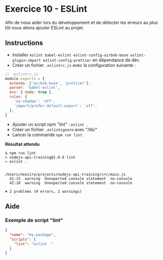 # Exercice 10 - ESLint

Afin de nous aider lors du développement et de détecter les erreurs au plus tôt nous allons ajouter ESLint au projet.

## Instructions

* Installer `eslint babel-eslint eslint-config-airbnb-base eslint-plugin-import eslint-config-prettier` en dépendance de dév.
* Créer un fichier `.eslintrc.js` avec la configuration suivante :

```js
// .eslintrc.js
module.exports = {
  extends: ['airbnb-base', 'prettier'],
  parser: 'babel-eslint',
  env: { node: true },
  rules: {
    'no-shadow': 'off',
    'import/prefer-default-export': 'off',
  },
}
```

* Ajouter un script npm "lint" : `eslint .`
* Créer un fichier `.eslintignore` avec "/lib/"
* Lancer la commande `npm run lint`

**Résultat attendu**

```
$ npm run lint
> nodejs-api-training@1.0.0 lint
> eslint .


/Users/neoziro/projects/nodejs-api-training/src/main.js
  41:15  warning  Unexpected console statement  no-console
  42:10  warning  Unexpected console statement  no-console

✖ 2 problems (0 errors, 2 warnings)
```

## Aide

### Exemple de script "lint"

```json
{
  "name": "my-package",
  "scripts": {
    "lint": "eslint ."
  }
}
```
